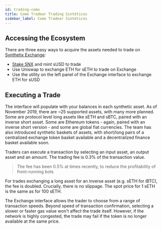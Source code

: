 ```yaml
---
id: trading-como
title: Como Tradear Trading Sintéticos
sidebar_label: Como Tradear Sintéticos
---
```


## Accessing the Ecosystem
There are three easy ways to acquire the assets needed to trade on <a href="https://synthetix.exchange/" target="_blank" class="link">Synthetix Exchange</a>:
- <a href="/docs/staking-snx-overview" class="link">Stake SNX</a> and mint sUSD to trade
- Use Uniswap to exchange ETH for sETH to trade on Exchange
- Use the utility on the left panel of the Exchange interface to exchange ETH for sUSD

## Executing a Trade
The interface will populate with your balances in each synthetic asset. As of November 2019, there are ~25 supported assets, with many more planned. Some are protocol level long assets like sETH and sBTC, paired with an inverse short asset. Some are Ethereum tokens - again, paired with an inverse short version - and some are global fiat currencies. The team has also introduced synthetic baskets of assets, with short/long pairs of a centralized exchange token basket available and a decentralized finance basket available soon.

Traders can execute a transaction by selecting an input asset, an output asset and an amount. The trading fee is 0.3% of the transaction value.

> The fee has been 0.5% at times recently, to reduce the profitability of front-running bots

For trades exchanging a long asset for an inverse asset (e.g. sETH for iBTC), the fee is doubled. Crucially, there is no slippage. The spot price for 1 sETH is the same as for 100 sETH. 

The Exchange interface allows the trader to choose from a range of transaction speeds. Beyond speed of transaction confirmation, selecting a slower or faster gas value won't affect the trade itself. However, if the network is highly congested, the trade may fail if the token is no longer available at the same price. 
